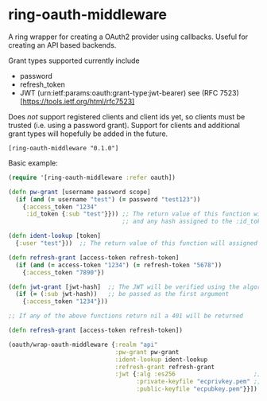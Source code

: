 # ring-oauth-middleware
A ring wrapper for creating a OAuth2 provider using callbacks. Useful for creating an API based backends.

Grant types supported currently include
  - password
  - refresh_token
  - JWT (urn:ietf:params:oauth:grant-type:jwt-bearer) see (RFC 7523)[https://tools.ietf.org/html/rfc7523]

Does *not* support registered clients and client ids yet, so clients must be trusted (i.e. using a password grant).
Support for clients and additional grant types will hopefully be added in the future.

`[ring-oauth-middleware "0.1.0"]`

Basic example:
```clojure
(require '[ring-oauth-middleware :refer oauth])

(defn pw-grant [username password scope]
  (if (and (= username "test") (= password "test123"))
    {:access_token "1234"
     :id_token {:sub "test"}})) ;; The return value of this function will be a json object,
                                ;; and any hash assigned to the :id_token will be converted to a JWT

(defn ident-lookup [token]
  {:user "test"}))  ;; The return value of this function will assigned to the :identity key in the ring request

(defn refresh-grant [access-token refresh-token]
  (if (and (= access-token "1234") (= refresh-token "5678"))
    {:access_token "7890"})

(defn jwt-grant [jwt-hash]  ;; The JWT will be verified using the algorithm specified and a hash of its attributes will
  (if (= (:sub jwt-hash))   ;; be passed as the first argument
    {:access_token "1234"}))

;; If any of the above functions return nil a 401 will be returned

(defn refresh-grant [access-token refresh-token])

(oauth/wrap-oauth-middleware {:realm "api"
                              :pw-grant pw-grant
                              :ident-lookup ident-lookup
                              :refresh-grant refresh-grant
                              :jwt {:alg :es256                      ;; See buddy-sign for algorithms supported
                                    :private-keyfile "ecprivkey.pem" ;; Create keys using OpenSSH - see https://funcool.github.io/buddy-sign/latest/#generate-keypairs
                                    :public-keyfile "ecpubkey.pem"}}])
```
